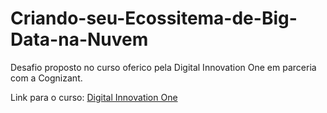 # Criando-seu-Ecossitema-de-Big-Data-na-Nuvem

Desafio proposto no curso oferico pela Digital Innovation One em parceria com a Cognizant.

Link para o curso: [Digital Innovation One](https://digitalinnovation.one/)
